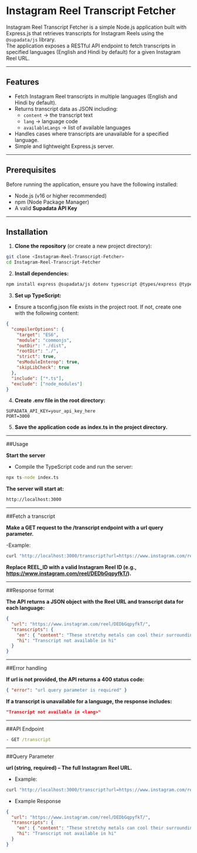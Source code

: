 # Instagram Reel Transcript Fetcher

Instagram Reel Transcript Fetcher is a simple Node.js application built with Express.js that retrieves transcripts for Instagram Reels using the `@supadata/js` library.  
The application exposes a RESTful API endpoint to fetch transcripts in specified languages (English and Hindi by default) for a given Instagram Reel URL.

---

## Features

- Fetch Instagram Reel transcripts in multiple languages (English and Hindi by default).  
- Returns transcript data as JSON including:
  - `content` → the transcript text  
  - `lang` → language code  
  - `availableLangs` → list of available languages  
- Handles cases where transcripts are unavailable for a specified language.  
- Simple and lightweight Express.js server.

---

## Prerequisites

Before running the application, ensure you have the following installed:

- Node.js (v16 or higher recommended)  
- npm (Node Package Manager)  
- A valid **Supadata API Key**  

---

## Installation

1. **Clone the repository** (or create a new project directory):

```bash
git clone <Instagram-Reel-Transcript-Fetcher>
cd Instagram-Reel-Transcript-Fetcher
```
2. **Install dependencies:**

```bash
npm install express @supadata/js dotenv typescript @types/express @types/node
```

3. **Set up TypeScript:**

- Ensure a tsconfig.json file exists in the project root. If not, create one with the following content:

```json
{
  "compilerOptions": {
    "target": "ES6",
    "module": "commonjs",
    "outDir": "./dist",
    "rootDir": "./",
    "strict": true,
    "esModuleInterop": true,
    "skipLibCheck": true
  },
  "include": ["*.ts"],
  "exclude": ["node_modules"]
}
```

4. **Create .env file in the root directory:**
```env
SUPADATA_API_KEY=your_api_key_here
PORT=3000
```

5. **Save the application code as index.ts in the project directory.**

---

##Usage

**Start the server**

- Compile the TypeScript code and run the server:

```cmd
npx ts-node index.ts
```

**The server will start at:**
```cmd
http://localhost:3000
```
---

##Fetch a transcript

**Make a GET request to the /transcript endpoint with a url query parameter.**

-Example:

```cmd
curl "http://localhost:3000/transcript?url=https://www.instagram.com/reel/REEL_ID/"
```

**Replace REEL_ID with a valid Instagram Reel ID (e.g., https://www.instagram.com/reel/DEDbGqpyfkT/).**

---

##Response format

**The API returns a JSON object with the Reel URL and transcript data for each language:**

```json
{
  "url": "https://www.instagram.com/reel/DEDbGqpyfkT/",
  "transcripts": {
    "en": { "content": "These stretchy metals can cool their surroundings...", "lang": "en", "availableLangs": ["en"] },
    "hi": "Transcript not available in hi"
  }
}
```
---

##Error handling

**If url is not provided, the API returns a 400 status code:**

```json
{ "error": "url query parameter is required" }
```

**If a transcript is unavailable for a language, the response includes:**

```json
"Transcript not available in <lang>"
```
---

##API Endpoint
```cmd
- GET /transcript
```
---

##Query Parameter

**url (string, required) – The full Instagram Reel URL.**

- Example:

```cmd
curl "http://localhost:3000/transcript?url=https://www.instagram.com/reel/DEDbGqpyfkT/"
```

- Example Response

```json
{
  "url": "https://www.instagram.com/reel/DEDbGqpyfkT/",
  "transcripts": {
    "en": { "content": "These stretchy metals can cool their surroundings...", "lang": "en", "availableLangs": ["en"] },
    "hi": "Transcript not available in hi"
  }
}
```